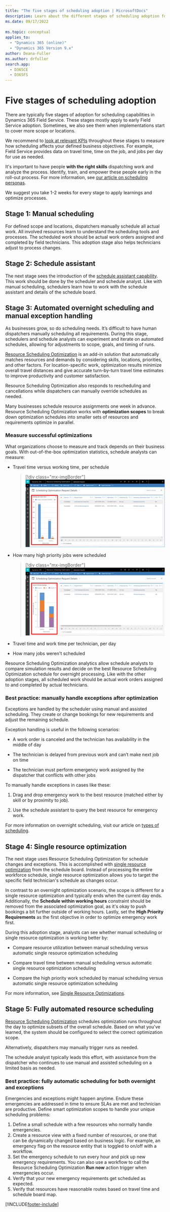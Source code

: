```yaml
---
title: "The five stages of scheduling adoption | MicrosoftDocs"
description: Learn about the different stages of scheduling adoption for field service organizations.
ms.date: 09/17/2022

ms.topic: conceptual
applies_to: 
  - "Dynamics 365 (online)"
  - "Dynamics 365 Version 9.x"
author: Deana-Fuller
ms.author: drfuller
search.app: 
  - D365CE
  - D365FS
---
```


# Five stages of scheduling adoption

There are typically five stages of adoption for scheduling capabilities in Dynamics 365 Field Service. These stages mostly apply to early Field Service adoption. Sometimes, we also see them when implementations start to cover more scope or locations.

We recommend to [look at relevant KPIs](reports.md) throughout these stages to measure how scheduling affects your defined business objectives. For example, Field Service provides data on travel time, time on the job, and jobs per day for use as needed.

It's important to have people **with the right skills** dispatching work and analyze the process. Identify, train, and empower these people early in the roll-out process. For more information, see [our article on scheduling personas](scheduling-roles-personas.md).

We suggest you take 1-2 weeks for every stage to apply learnings and optimize processes.

## Stage 1: Manual scheduling

For defined scope and locations, dispatchers manually schedule all actual work. All involved resources learn to understand the scheduling tools and processes. The scheduled work should be actual work orders assigned and completed by field technicians. This adoption stage also helps technicians adjust to process changes.

## Stage 2: Schedule assistant

The next stage sees the introduction of the [schedule assistant capability](schedule-assistant.md). This work should be done by the scheduler and schedule analyst. Like with manual scheduling, schedulers learn how to work with the schedule assistant and details of the schedule board.

## Stage 3: Automated overnight scheduling and manual exception handling

As businesses grow, so do scheduling needs. It’s difficult to have human dispatchers manually scheduling all requirements. During this stage, schedulers and schedule analysts can experiment and iterate on automated schedules, allowing for adjustments to scope, goals, and timing of runs.

[Resource Scheduling Optimization](rso-overview.md) is an add-in solution that automatically matches resources and demands by considering skills, locations, priorities, and other factors. For location-specific work, optimization results minimize overall travel distances and give accurate turn-by-turn travel time estimates to improve productivity and customer satisfaction.

Resource Scheduling Optimization also responds to rescheduling and cancellations while dispatchers can manually override schedules as needed.

Many businesses schedule resource assignments one week in advance. Resource Scheduling Optimization works with **optimization scopes** to break down optimization schedules into smaller sets of resources and requirements optimize in parallel.

### Measure successful optimizations

What organizations choose to measure and track depends on their business goals. With out-of-the-box optimization statistics, schedule analysts can measure:

- Travel time versus working time, per schedule

  >[!div class="mx-imgBorder"]
  >![Screenshot of Resource Scheduling Optimization results bar graph comparing working time to travel time of optimized requirements.](media/scheduling-adoption-guide-rso-working-time-vs-travel-time.png)

- How many high priority jobs were scheduled

  > [!div class="mx-imgBorder"]
  >![Screenshot of Resource Scheduling Optimization results stacked bar graph comparing priorities of optimized requirements.](media/scheduling-adoption-guide-rso-bar-graph-priorities.png)

- Travel time and work time per technician, per day

- How many jobs weren't scheduled

Resource Scheduling Optimization analytics allow schedule analysts to compare simulation results and decide on the best Resource Scheduling Optimization schedule for overnight processing. Like with the other adoption stages, all scheduled work should be actual work orders assigned to and completed by actual technicians.

### Best practice: manually handle exceptions after optimization

Exceptions are handled by the scheduler using manual and assisted scheduling. They create or change bookings for new requirements and adjust the remaining schedule.

Exception handling is useful in the following scenarios:

- A work order is canceled and the technician has availability in the middle of day

- The technician is delayed from previous work and can’t make next job on time

- The technician must perform emergency work assigned by the dispatcher that conflicts with other jobs

To manually handle exceptions in cases like these:

1. Drag and drop emergency work to the best resource (matched either by skill or by proximity to job).

2. Use the schedule assistant to query the best resource for emergency work.

For more information on overnight scheduling, visit our article on [types of scheduling](scheduling-capabilities.md).

## Stage 4: Single resource optimization

The next stage uses Resource Scheduling Optimization for schedule changes and exceptions. This is accomplished with [single resource optimization](rso-single-resource-optimization.md) from the schedule board. Instead of processing the entire workforce schedule, single resource optimization allows you to target the specific field technician's schedule as changes occur.

In contrast to an overnight optimization scenario, the scope is different for a single resource optimization and typically ends when the current day ends. Additionally, the **Schedule within working hours** constraint should be removed from the associated optimization goal, as it's okay to push bookings a bit further outside of working hours. Lastly, set the **High Priority Requirements** as the first objective in order to optimize emergency work first.

During this adoption stage, analysts can see whether manual scheduling or single resource optimization is working better by:

- Compare resource utilization between manual scheduling versus automatic single resource optimization scheduling

- Compare travel time between manual scheduling versus automatic single resource optimization scheduling

- Compare the high priority work scheduled by manual scheduling versus automatic single resource optimization scheduling

For more information, see [Single Resource Optimizations](single-resource-optimization.md).

## Stage 5: Fully automated resource scheduling

[Resource Scheduling Optimization](rso-overview.md) schedules optimization runs throughout the day to optimize subsets of the overall schedule. Based on what you've learned, the system should be configured to select the correct optimization scope.

Alternatively, dispatchers may manually trigger runs as needed.

The schedule analyst typically leads this effort, with assistance from the dispatcher who continues to use manual and assisted scheduling on a limited basis as needed.

### Best practice: fully automatic scheduling for both overnight and exceptions

Emergencies and exceptions might happen anytime. Endure these emergencies are addressed in time to ensure SLAs are met and technician are productive. Define smart optimization scopes to handle your unique scheduling problems:

1. Define a small schedule with a few resources who normally handle emergencies.
2. Create a resource view with a fixed number of resources, or one that can be dynamically changed based on business logic. For example, an emergency flag on the resource entity that is toggled to on/off with a workflow.
3. Set the emergency schedule to run every hour and pick up new emergency requirements. You can also use a workflow to call the Resource Scheduling Optimization **Run now** action trigger when emergencies occur.
4. Verify that your new emergency requirements get scheduled as expected.
5. Verify that resources have reasonable routes based on travel time and schedule board map.

[!INCLUDE[footer-include](../includes/footer-banner.md)]
